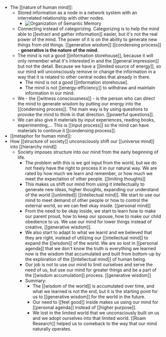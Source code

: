 - The [[nature of human mind]]:
    - Stored information as a node in a network system with an interrelated relationship with other nodes. 
        - ![Organization of Semantic Memory](https://lh3.googleusercontent.com/proxy/hKgc1k8w4-pINpB7cdAqqeVCswBbFnPWhG4ZSGZMyzoAPzj5I3pcHplrU7ufFUsBV9590dYJgrANMKUoiZZBdkDKwEUH09EL21vdOaDiVPy8dgv8JHI)
    - Connecting instead of categorizing. Categorizing is to help the mind able to [[extract and gather information]] easier, but it's not the real power of the mind. The power of it is on the ability to generate new things from old things. [[generative wisdom]] [[condensing process]] - **generative is the nature of the mind.**
    - The mind is not a good [[information storehouse]], because it will only remember what it's interested in and the [[general impression]] but not the detail. Because we have a [[limited source of energy]], so our mind will unconsciously remove or change the information in a way that it is related to other central nodes that already in there. 
        - The mind is not a good [[information storehouse].
        - The mind is not [[energy-efficiency]] to withdraw and maintain information in our mind.
    - We - the [[witness consciousness]] - is the person who can direct the mind to generate wisdom by putting our energy into the [[condensing process]]. The main way is by using questions to provoke the mind to think in that direction. [[powerful questions]].
    - We can also give it materials by input experiences, reading books, experimenting,... This is [[input process]] so the mind can have materials to continue it [[condensing process]].
- [[metaphor for human mind]]:
- How [[structure of society]] unconsciously shift our [[universe mind]] into [[hierarchy mind]]
    - Society imposes structure into our mind from the early beginning of life. 
        - The problem with this is we got input from the world, but we do not freely have the right to process it in our natural way. We are rated by how much we learn and remember, or how much we meet the expectation of other people. [[limiting thoughts]]
        - This makes us shift our mind from using it intellectually to generate new ideas, higher thoughts, expanding our understand of the world [[unlimited]] [[intellectual mind]]. We start to use our mind to meet demand of other people or how to control the external world, so we can feel okay inside. [[personal mind]]
        - From the need to be okay inside, we start to learn how to make our parent proud, how to keep our spouse, how to make our child obedience to us. We use our mind for lower things instead of creative, [[generative wisdom]].
        - We also start to adapt to what we learnt and we believed that they are right, instead of utilizing our [[intellectual mind]] to expand the [[wisdom]] of the world. We are so lost in [[personal agenda]] that we don't know the truth is everything we learned now is the wisdom that accumulated and built from bottom-up by the exploration of the [[intellectual mind]] of human being.
        - Our job is not to use our mind to limit ourselves and serve the need of us, but use our mind for greater things and be a part of the [[wisdom accumulation]] process. [[generative wisdom]]
        - Summary:
            - The [[wisdom of the world]] is accumulated over time, and what we learned is not the end, but it is the starting point for us to [[generative wisdom]] for the world in the future.
            - Our need to [[feel good]] inside makes us using our mind for [[personal agenda]] instead of [[higher purpose]].
            - We lost in the limited world that we unconsciously built on us and we adopt ourselves into that limited world. [[Roam Research]] helped us to comeback to the way that our mind naturally operates.
